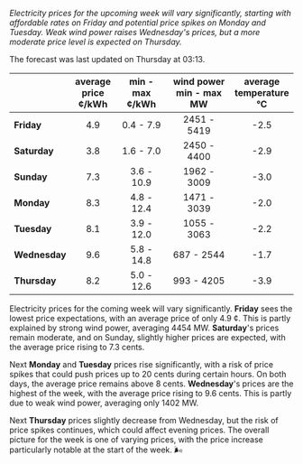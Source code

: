 *Electricity prices for the upcoming week will vary significantly, starting with affordable rates on Friday and potential price spikes on Monday and Tuesday. Weak wind power raises Wednesday's prices, but a more moderate price level is expected on Thursday.*

The forecast was last updated on Thursday at 03:13.

|          | average<br>price<br>¢/kWh | min - max<br>¢/kWh | wind power<br>min - max<br>MW | average<br>temperature<br>°C |
|:-------------|:----------------:|:----------------:|:-------------:|:-------------:|
| **Friday**   |        4.9         |      0.4 - 7.9       |    2451 - 5419     |       -2.5        |
| **Saturday** |        3.8         |      1.6 - 7.0       |    2450 - 4400     |       -2.9        |
| **Sunday**   |        7.3         |      3.6 - 10.9      |    1962 - 3009     |       -3.0        |
| **Monday**   |        8.3         |      4.8 - 12.4      |    1471 - 3039     |       -2.0        |
| **Tuesday**  |        8.1         |      3.9 - 12.0      |    1055 - 3063     |       -2.2        |
| **Wednesday**|       9.6         |      5.8 - 14.8      |    687 - 2544      |       -1.7        |
| **Thursday** |        8.2         |      5.0 - 12.6      |    993 - 4205      |       -3.9        |

Electricity prices for the coming week will vary significantly. **Friday** sees the lowest price expectations, with an average price of only 4.9 ¢. This is partly explained by strong wind power, averaging 4454 MW. **Saturday**'s prices remain moderate, and on Sunday, slightly higher prices are expected, with the average price rising to 7.3 cents.

Next **Monday** and **Tuesday** prices rise significantly, with a risk of price spikes that could push prices up to 20 cents during certain hours. On both days, the average price remains above 8 cents. **Wednesday**'s prices are the highest of the week, with the average price rising to 9.6 cents. This is partly due to weak wind power, averaging only 1402 MW.

Next **Thursday** prices slightly decrease from Wednesday, but the risk of price spikes continues, which could affect evening prices. The overall picture for the week is one of varying prices, with the price increase particularly notable at the start of the week. 🌬️
